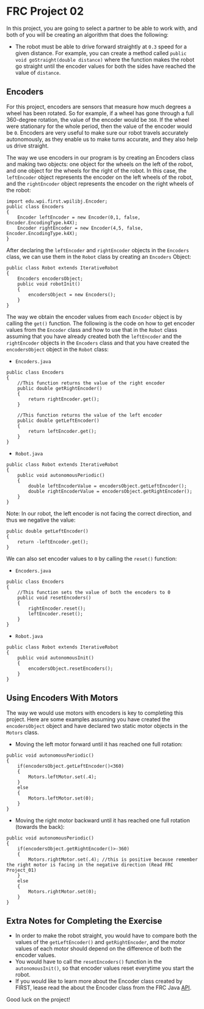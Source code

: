 # FRC Project 02 #
In this project, you are going to select a partner to be able to work with, and both of you will be creating an algorithm that does the following:
* The robot must be able to drive forward straightly at ```0.3``` speed for a given distance. For example, you can create a method called ```public void goStraight(double distance)``` where the function makes the robot go straight until the encoder values for both the sides have reached the value of ```distance```.

## Encoders ##
For this project, encoders are sensors that measure how much degrees a wheel has been rotated. So for example, if a wheel has gone through a full 360-degree rotation, the value of the encoder would be ```360```. If the wheel were stationary for the whole period, then the value of the encoder would be ```0```. Encoders are very useful to make sure our robot travels accurately autonomously, as they enable us to make turns accurate, and they also help us drive straight.

The way we use encoders in our program is by creating an Encoders class and making two objects: one object for the wheels on the left of the robot, and one object for the wheels for the right of the robot. In this case, the ```leftEncoder``` object represents the encoder on the left wheels of the robot, and the ```rightEncoder``` object represents the encoder on the right wheels of the robot: 
```
import edu.wpi.first.wpilibj.Encoder;
public class Encoders 
{
	Encoder leftEncoder = new Encoder(0,1, false, Encoder.EncodingType.k4X);
	Encoder rightEncoder = new Encoder(4,5, false, Encoder.EncodingType.k4X);
}
```

After declaring the ```leftEncoder``` and ```rightEncoder``` objects in the ```Encoders``` class, we can use them in the ```Robot``` class by creating an ```Encoders``` Object:
```
public class Robot extends IterativeRobot 
{
	Encoders encodersObject;
	public void robotInit() 
	{
		encodersObject = new Encoders();
	}
}
```

The way we obtain the encoder values from each ```Encoder``` object is by calling the ```get()``` function. The following is the code on how to get encoder values from the ```Encoder``` class and how to use that in the ```Robot``` class assuming that you have already created both the ```leftEncoder``` and the ```rightEncoder``` objects in the ```Encoders``` class and that you have created the ```encodersObject``` object in the ```Robot``` class:
* ```Encoders.java```
```
public class Encoders 
{
	//This function returns the value of the right encoder
	public double getRightEncoder()
	{
		return rightEncoder.get();
	}
  
	//This function returns the value of the left encoder
	public double getLeftEncoder()
	{
		return leftEncoder.get();
	}
}
```
* ```Robot.java```
```
public class Robot extends IterativeRobot 
{	
	public void autonomousPeriodic() 
	{
		double leftEncoderValue = encodersObject.getLeftEncoder();
		double rightEncoderValue = encodersObject.getRightEncoder();
	}
}
```
Note: In our robot, the left encoder is not facing the correct direction, and thus we negative the value:
```
public double getLeftEncoder()
{
	return -leftEncoder.get();
}
```

We can also set encoder values to ```0``` by calling the ```reset()``` function:
* ```Encoders.java```
```
public class Encoders 
{
	//This function sets the value of both the encoders to 0
	public void resetEncoders()
	{
		rightEncoder.reset();
		leftEncoder.reset();
	}
}
```
* ```Robot.java```
```
public class Robot extends IterativeRobot 
{	
	public void autonomousInit() 
	{
		encodersObject.resetEncoders();
	}
}
```

## Using Encoders With Motors ##
The way we would use motors with encoders is key to completing this project. Here are some examples assuming you have created the ```encodersObject``` object and have declared two static motor objects in the ```Motors``` class.
* Moving the left motor forward until it has reached one full rotation:
```
public void autonomousPeriodic() 
{
	if(encodersObject.getLeftEncoder()<360)
	{
		Motors.leftMotor.set(.4);
	}
	else
	{
		Motors.leftMotor.set(0);
	}
}
```
* Moving the right motor backward until it has reached one full rotation (towards the back):
```
public void autonomousPeriodic() 
{
	if(encodersObject.getRightEncoder()>-360)
	{
		Motors.rightMotor.set(.4); //this is positive because remember the right motor is facing in the negative direction (Read FRC Project_01)
	}
	else
	{
		Motors.rightMotor.set(0);
	}
}
```

## Extra Notes for Completing the Exercise ##
* In order to make the robot straight, you would have to compare both the values of the ```getLeftEncoder()``` and ```getRightEncoder```, and the motor values of each motor should depend on the difference of both the encoder values.
* You would have to call the ```resetEncoders()``` function in the ```autonomousInit()```, so that encoder values reset everytime you start the robot.
* If you would like to learn more about the Encoder class created by FIRST, lease read the about the Encoder class from the FRC Java [API](http://first.wpi.edu/FRC/roborio/release/docs/java/).

Good luck on the project!
